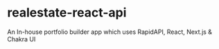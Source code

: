 # realestate-react-api
An In-house portfolio builder app which uses RapidAPI, React, Next.js &amp; Chakra UI
